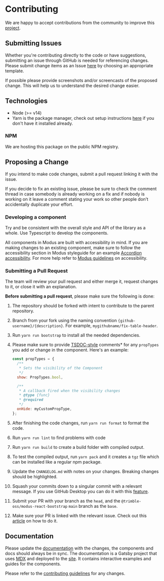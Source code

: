 # Contributing

We are happy to accept contributions from the community to improve this [project](https://github.com/trimble-oss/modus-react-bootstrap).

## Submitting Issues

Whether you're contributing directly to the code or have suggestions, submitting an issue through GitHub is needed
for referencing changes. Please submit change items as an Issue [here](https://github.com/trimble-oss/modus-react-bootstrap/issues) by choosing an appropriate template.

If possible please provide screenshots and/or screencasts of the proposed change. This will help us to understand the desired change easier.

## Technologies

- Node (>= v14)
- Yarn is the package manager, check out setup
  instructions [here](https://yarnpkg.com/en/docs/install) if you don't have it installed already.

### NPM

We are hosting this package on the public NPM registry.

## Proposing a Change

If you intend to make code changes, submit a pull request linking it with the issue.

If you decide to fix an existing issue, please be sure to check the comment thread in case somebody is already working on a fix and if nobody is working on it leave a comment stating your work so other people don’t accidentally duplicate your effort.

### Developing a component

Try and be consistent with the overall style and API of the library as a whole. Use Typescript to develop the components.

All components in Modus are built with accessibility in mind. If you are making changes to an existing component, make sure to follow the accessibility section in Modus styleguide for an example [Accordion accessibility](https://modus.trimble.com/components/accordions/#accessibility). For more help refer to [Modus guidelines](https://modus.trimble.com/foundations/accessibility/?q=acce#acce) on accessibility.

### Submitting a Pull Request

The team will review your pull request and either merge it, request changes to it, or close it with an explanation.

**Before submitting a pull request**, please make sure the following is done:

1. The repository should be forked with intent to contribute to the parent repository.
2. Branch from your fork using the naming convention `{github-username}/{description}`. For example, `mygithubname/fix-table-header`.
3. Run `yarn run bootstrap` to install all the needed dependencies.
4. Please make sure to provide [TSDOC-style](https://tsdoc.org/) comments\* for any `propTypes` you add or change in the component.
   Here's an example:

   ```js
   const propTypes = {
     /**
      * Sets the visibility of the Component
      */
     show: PropTypes.bool,

     /**
      * A callback fired when the visibility changes
      * @type {func}
      * @required
      */
     onHide: myCustomPropType,
   };
   ```

5. After finishing the code changes, run `yarn run format` to format the code.
6. Run `yarn run lint` to find problems with code
7. Run `yarn run build` to create a build folder with compiled output.
8. To test the compiled output, run `yarn pack` and it creates a `tgz` file which can be installed like a regular npm package.
9. Update the `CHANGELOG.md` with notes on your changes. Breaking changes should be highlighted.
10. Squash your commits down to a singular commit with a relevant message. If you use GitHub Desktop you can do it with this [feature](https://docs.github.com/en/desktop/contributing-and-collaborating-using-github-desktop/managing-commits/squashing-commits).
11. Submit your PR with your branch as the `head`, and the `@trimble-oss/modus-react-bootstrap` `main` branch as the `base`.
12. Make sure your PR is linked with the relevant issue. Check out this [article](https://docs.github.com/en/issues/tracking-your-work-with-issues/linking-a-pull-request-to-an-issue) on how to do it.

## Documentation

Please update the [documentation](https://github.com/trimble-oss/modus-react-bootstrap/tree/main/docs/src/pages/components) with the changes, the components and docs should always be in sync.
The documentation is a Gatsby project that uses [MDX](https://www.gatsbyjs.com/docs/how-to/routing/mdx/) and deployed to the [site](https://modus-react-bootstrap.trimble.com/). It contains interactive examples and guides for the components.

Please refer to the [contributing guidelines](https://github.com/trimble-oss/modus-react-bootstrap/blob/main/CONTRIBUTING-docs.md) for any changes.

